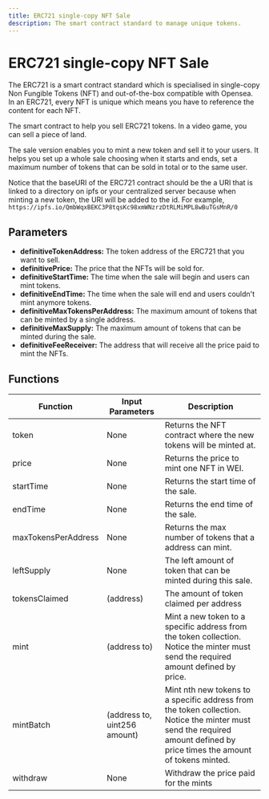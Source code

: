 ```yaml
---
title: ERC721 single-copy NFT Sale
description: The smart contract standard to manage unique tokens.
---
```

# ERC721 single-copy NFT Sale

The ERC721 is a smart contract standard which is specialised in single-copy Non Fungible Tokens (NFT) and out-of-the-box compatible with Opensea. In an ERC721, every NFT is unique which means you have to reference the content for each NFT.

The smart contract to help you sell ERC721 tokens. In a video game, you can sell a piece of land.

The sale version enables you to mint a new token and sell it to your users. It helps you set up a whole sale choosing when it starts and ends, set a maximum number of tokens that can be sold in total or to the same user.

Notice that the baseURI of the ERC721 contract should be the a URI that is linked to a directory on ipfs or your centralized server because when minting a new token, the URI will be added to the id. For example, `https://ipfs.io/QmbWqxBEKC3P8tqsKc98xmWNzrzDtRLMiMPL8wBuTGsMnR/0`

## Parameters

*   **definitiveTokenAddress:** The token address of the ERC721 that you want to sell.
*   **definitivePrice:** The price that the NFTs will be sold for.
*   **definitiveStartTime:** The time when the sale will begin and users can mint tokens.
*   **definitiveEndTime:** The time when the sale will end and users couldn't mint anymore tokens.
*   **definitiveMaxTokensPerAddress:** The maximum amount of tokens that can be minted by a single address.
*   **definitiveMaxSupply:** The maximum amount of tokens that can be minted during the sale.
*   **definitiveFeeReceiver:** The address that will receive all the price paid to mint the NFTs.

## Functions

| Function | Input Parameters  | Description |
| --- | --- | --- |
| token | None | Returns the NFT contract where the new tokens will be minted at. |
| price | None | Returns the price to mint one NFT in WEI. |
| startTime | None | Returns the start time of the sale. |
| endTime | None | Returns the end time of the sale. |
| maxTokensPerAddress | None | Returns the max number of tokens that a address can mint. |
| leftSupply | None | The left amount of token that can be minted during this sale. |
| tokensClaimed | (address) | The amount of token claimed per address |
| mint | (address to) | Mint a new token to a specific address from the token collection. Notice the minter must send the required amount defined by price. |
| mintBatch | (address to, uint256 amount) | Mint nth new tokens to a specific address from the token collection. Notice the minter must send the required amount defined by price times the amount of tokens minted. |
| withdraw | None | Withdraw the price paid for the mints |
